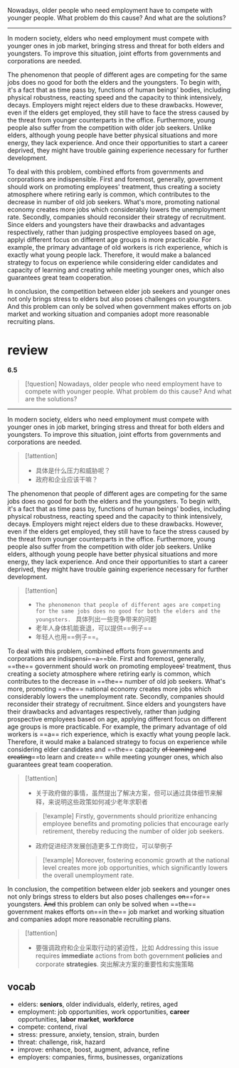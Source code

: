 Nowadays, older people who need employment have to compete with younger people. What problem do this cause? And what are the solutions?

---
In modern society, elders who need employment must compete with younger ones in job market, bringing stress and threat for both elders and youngsters. To improve this situation, joint efforts from governments and corporations are needed.

The phenomenon that people of different ages are competing for the same jobs does no good for both the elders and the youngsters. To begin with, it's a fact that as time pass by, functions of human beings' bodies, including physical robustness, reacting speed and the capacity to think intensively, decays. Employers might reject elders due to these drawbacks. However, even if the elders get employed, they still have to face the stress caused by the threat from younger counterparts in the office. Furthermore, young people also suffer from the competition with older job seekers. Unlike elders, although young people have better physical situations and more energy, they lack experience. And once their opportunities to start a career deprived, they might have trouble gaining experience necessary for further development.

To deal with this problem, combined efforts from governments and corporations are indispensible. First and foremost, generally, government should work on promoting employees' treatment, thus creating a society atmosphere where retiring early is common, which contributes to the decrease in number of old job seekers. What's more, promoting national economy creates more jobs which considerably lowers the unemployment rate. Secondly, companies should reconsider their strategy of recruitment. Since elders and youngsters have their drawbacks and advantages respectively, rather than judging prospective employees based on age, applyi different focus on different age groups is more practicable. For example, the primary advantage of old workers is rich experience, which is exactly what young people lack. Therefore, it would make a balanced strategy to focus on experience while considering elder candidates and capacity of learning and creating while meeting younger ones, which also guarantees great team cooperation.

In conclusion, the competition between elder job seekers and younger ones not only brings stress to elders but also poses challenges on youngsters. And this problem can only be solved when government makes efforts on job market and working situation and companies adopt more reasonable recruiting plans.



# review

**6.5**

> [!question]
> Nowadays, older people who need employment have to compete with younger people. What problem do this cause? And what are the solutions?

---
In modern society, elders who need employment must compete with younger ones in job market, bringing stress and threat for both elders and youngsters. To improve this situation, joint efforts from governments and corporations are needed.


> [!attention] 
> - 具体是什么压力和威胁呢？
> - 政府和企业应该干嘛？


The phenomenon that people of different ages are competing for the same jobs does no good for both the elders and the youngsters. To begin with, it's a fact that as time pass by, functions of human beings' bodies, including physical robustness, reacting speed and the capacity to think intensively, decay~~s~~. Employers might reject elders due to these drawbacks. However, even if the elders get employed, they still have to face the stress caused by the threat from younger counterparts in the office. Furthermore, young people also suffer from the competition with older job seekers. Unlike elders, although young people have better physical situations and more energy, they lack experience. And once their opportunities to start a career deprived, they might have trouble gaining experience necessary for further development.

> [!attention]
> - `The phenomenon that people of different ages are competing for the same jobs does no good for both the elders and the youngsters. ` 具体列出一些竞争带来的问题
> - 老年人身体机能衰退，可以提供==例子==
> - 年轻人也用==例子==。

To deal with this problem, combined efforts from governments and corporations are indispens~~i~~==a==ble. First and foremost, generally, ==the== government should work on promoting employee~~s'~~ treatment, thus creating a society atmosphere where retiring early is common, which contributes to the decrease in ==the== number of old job seekers. What's more, promoting ==the== national economy creates more jobs which considerably lowers the unemployment rate. Secondly, companies should reconsider their strategy of recruitment. Since elders and youngsters have their drawbacks and advantages respectively, rather than judging prospective employees based on age, applying different focus on different age groups is more practicable. For example, the primary advantage of old workers is ==a== rich experience, which is exactly what young people lack. Therefore, it would make a balanced strategy to focus on experience while considering elder candidates and ==the== capacity ~~of learning and creating~~==to learn and create== while meeting younger ones, which also guarantees great team cooperation.

> [!attention]
> - 关于政府做的事情，虽然提出了解决方案，但可以通过具体细节来解释，来说明这些政策如何减少老年求职者
> 
> > [!example]
> > Firstly, governments should prioritize enhancing employee benefits and promoting policies that encourage early retirement, thereby reducing the number of older job seekers.
> 
> - 政府促进经济发展创造更多工作岗位，可以举例子
> 
> > [!example]
> > Moreover, fostering economic growth at the national level creates more job opportunities, which significantly lowers the overall unemployment rate.
> 

In conclusion, the competition between elder job seekers and younger ones not only brings stress to elders but also poses challenges ~~on~~==for== youngsters. ~~And~~ this problem can only be solved when ==the== government makes efforts on==in the== job market and working situation and companies adopt more reasonable recruiting plans.

> [!attention]
> - 要强调政府和企业采取行动的紧迫性，比如 Addressing this issue requires **immediate** actions from both government **policies** and corporate **strategies**. 突出解决方案的重要性和实施策略

## vocab

- elders: **seniors**, older individuals, elderly, retires, aged
- employment: job opportunities, work opportunities, **career** opportunities, **labor** **market**, **workforce**
- compete: contend, rival
- stress: pressure, anxiety, tension, strain, burden
- threat: challenge, risk, hazard
- improve: enhance, boost, augment, advance, refine
- employers: companies, firms, businesses, organizations
